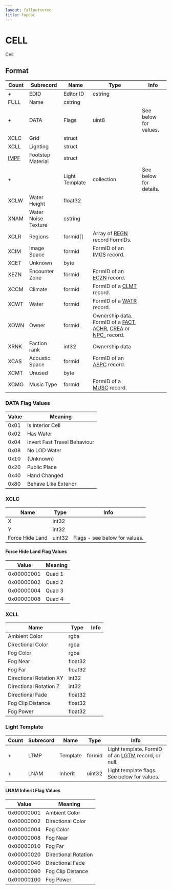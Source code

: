 ```yaml
---
layout: falloutnvrec
title: fopdoc
---
```

CELL
====

Cell

## Format

Count | Subrecord | Name | Type | Info
------|-------|------|------|-----
+ | EDID | Editor ID | cstring |
 | FULL | Name | cstring |
+ | DATA | Flags | uint8 | See below for values.
 | XCLC | Grid | struct |
 | XCLL | Lighting | struct |
 | [IMPF](Subrecords/IMPF.html) | Footstep Material | struct |
+ | | Light Template | collection | See below for details.
 | XCLW | Water Height | float32
 | XNAM | Water Noise Texture | cstring |
 | XCLR | Regions | formid[] | Array of [REGN](REGN.html) record FormIDs.
 | XCIM | Image Space | formid | FormID of an [IMGS](IMGS.html) record.
 | XCET | Unknown | byte |
 | XEZN | Encounter Zone | formid | FormID of an [ECZN](ECZN.html) record.
 | XCCM | Climate | formid | FormID of a [CLMT](CLMT.html) record.
 | XCWT | Water | formid | FormID of a [WATR](WATR.html) record.
 | XOWN | Owner | formid | Ownership data. FormID of a [FACT](FACT.html), [ACHR](ACHR.html), [CREA](CREA.html) or [NPC_](NPC_.html) record.
 | XRNK | Faction rank | int32 | Ownership data
 | XCAS | Acoustic Space | formid | FormID of an [ASPC](ASPC.html) record.
 | XCMT | Unused | byte |
 | XCMO | Music Type | formid | FormID of a [MUSC](MUSC.html) record.


### DATA Flag Values

Value | Meaning
------|--------
0x01 | Is Interior Cell
0x02 | Has Water
0x04 | Invert Fast Travel Behaviour
0x08 | No LOD Water
0x10 | (Unknown)
0x20 | Public Place
0x40 | Hand Changed
0x80 | Behave Like Exterior

### XCLC

Name | Type | Info
-----|------|-----
X | int32 |
Y | int32 |
Force Hide Land | uint32 | Flags - see below for values.

#### Force Hide Land Flag Values

Value | Meaning
------|--------
0x00000001 | Quad 1
0x00000002 | Quad 2
0x00000004 | Quad 3
0x00000008 | Quad 4

### XCLL

Name | Type | Info
-----|------|-----
Ambient Color | rgba |
Directional Color | rgba |
Fog Color | rgba |
Fog Near | float32 |
Fog Far | float32 |
Directional Rotation XY | int32 |
Directional Rotation Z | int32 |
Directional Fade | float32 |
Fog Clip Distance | float32 |
Fog Power | float32 |

### Light Template

Count | Subrecord | Name | Type | Info
------|-------|------|------|-----
+ | LTMP | Template | formid | Light template. FormID of an [LGTM](LGTM.html) record, or null.
+ | LNAM | Inherit | uint32 | Light template flags. See below for values.

#### LNAM Inherit Flag Values

Value | Meaning
------|--------
0x00000001 | Ambient Color
0x00000002 | Directional Color
0x00000004 | Fog Color
0x00000008 | Fog Near
0x00000010 | Fog Far
0x00000020 | Directional Rotation
0x00000040 | Directional Fade
0x00000080 | Fog Clip Distance
0x00000100 | Fog Power

